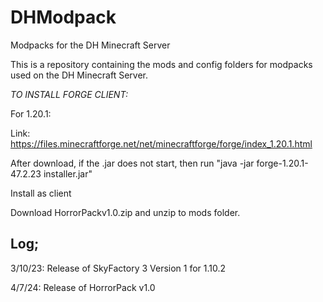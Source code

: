 DHModpack
=======================================================================
Modpacks for the DH Minecraft Server

This is a repository containing the mods and config folders for modpacks used on the DH Minecraft Server.

*TO INSTALL FORGE CLIENT:*

For 1.20.1:

Link: https://files.minecraftforge.net/net/minecraftforge/forge/index_1.20.1.html



After download, if the .jar does not start, then run 
"java -jar forge-1.20.1-47.2.23 installer.jar" 

Install as client



Download HorrorPackv1.0.zip and unzip to mods folder.
















Log;
-------------------------------------------------
3/10/23: Release of SkyFactory 3 Version 1 for 1.10.2

4/7/24: Release of HorrorPack v1.0
